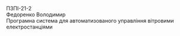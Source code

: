 ПЗПІ-21-2  
Федоренко Володимир  
Програмна система для автоматизованого управління вітровими електростанціями
